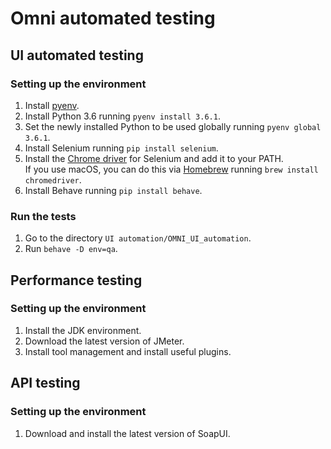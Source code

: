 # Omni automated testing

## UI automated testing

### Setting up the environment

1. Install [pyenv](https://github.com/pyenv/pyenv).
2. Install Python 3.6 running `pyenv install 3.6.1`.
3. Set the newly installed Python to be used globally running `pyenv global 3.6.1`.
4. Install Selenium running `pip install selenium`.
5. Install the [Chrome driver](https://sites.google.com/a/chromium.org/chromedriver/downloads) for Selenium and add it to your PATH.  
If you use macOS, you can do this via [Homebrew](https://brew.sh/) running `brew install chromedriver`.
7. Install Behave running `pip install behave`.

### Run the tests

1. Go to the directory `UI automation/OMNI_UI_automation`.
2. Run `behave -D env=qa`.

## Performance testing

### Setting up the environment

1. Install the JDK environment.
2. Download the latest version of JMeter.
3. Install tool management and install useful plugins.

## API testing

### Setting up the environment

1. Download and install the latest version of SoapUI.

